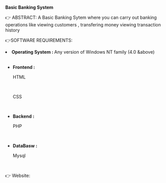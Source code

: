 **Basic Banking System**

👉 ABSTRACT:
 A Basic Banking Sytem where you can carry out banking operations like viewing customers , transfering money viewing transaction history

👉SOFTWARE REQUIREMENTS:

  <li> <b> Operating System : </b> Any version of Windows NT family (4.0 &above) </li>
   &emsp;
<ul>
    <li> <b> Frontend : </b>
        <p> HTML <p><br>
        <p> CSS <p><br>
       
   </li>

  <li> <b> Backend : </b>
       <p> PHP <p><br>
  </li>

 <li> <b> DataBasw : </b>
       <p> Mysql <p><br>    
  </li>

  </ul>
  
  👉 Website: 
